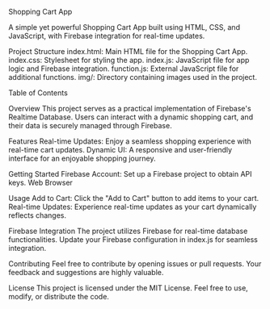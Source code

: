 Shopping Cart App

A simple yet powerful Shopping Cart App built using HTML, CSS, and JavaScript, with Firebase integration for real-time updates.

Project Structure
index.html: Main HTML file for the Shopping Cart App.
index.css: Stylesheet for styling the app.
index.js: JavaScript file for app logic and Firebase integration.
function.js: External JavaScript file for additional functions.
img/: Directory containing images used in the project.

Table of Contents

Overview
This project serves as a practical implementation of Firebase's Realtime Database. Users can interact with a dynamic shopping cart, and their data is securely managed through Firebase.

Features
Real-time Updates: Enjoy a seamless shopping experience with real-time cart updates.
Dynamic UI: A responsive and user-friendly interface for an enjoyable shopping journey.

Getting Started
Firebase Account: Set up a Firebase project to obtain API keys.
Web Browser

Usage
Add to Cart: Click the "Add to Cart" button to add items to your cart.
Real-time Updates: Experience real-time updates as your cart dynamically reflects changes.

Firebase Integration
The project utilizes Firebase for real-time database functionalities.
Update your Firebase configuration in index.js for seamless integration.



Contributing
Feel free to contribute by opening issues or pull requests. Your feedback and suggestions are highly valuable.

License
This project is licensed under the MIT License. Feel free to use, modify, or distribute the code.





